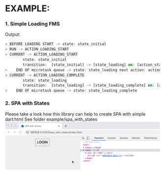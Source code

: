 # EXAMPLE:

### 1. Simple Loading FMS
Output:
```dart
> BEFORE LOADING START -> state: state_initial
> RUN -> ACTION_LOADING_START
> CURRENT -> ACTION_LOADING_START 
		state: state_initial 
		transition:  [state_initial] -> [state_loading] on: [action_start_loading]
> 	 END OF microtask queue -> state: state_loading next action: action_loading_complete
> CURRENT -> ACTION_LOADING_COMPLETE 
		state: state_loading 
		transition:  [state_loading] -> [state_loading_complete] on: [action_loading_complete]
> 	 END OF microtask queue -> state: state_loading_complete
```
### 2. SPA with States
Please take a look how this library can help to create SPA with simple dart:html
See folder example/spa_with_states
![SPA with States](../assets/spa_with_states.gif)


